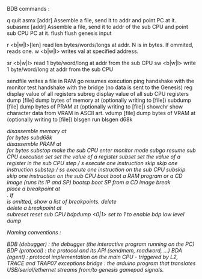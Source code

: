BDB commands :

q                        quit
asmx <file> [addr]       Assemble a file, send it to addr and point PC at it.
subasmx <file> [addr]    Assemble a file, send it to addr of the sub CPU and point sub CPU PC at it.
flush                    flush genesis input

r <b|w|l>[len] <addr>    read len bytes/words/longs at addr. N is in bytes. If ommited, reads one.
w <b|w|l> <addr> <val>   writes val at specified address.

sr <b|w|l> <addr>        read 1 byte/word/long at addr from the sub CPU
sw <b|w|l> <addr> <val>  write 1 byte/word/long at addr from the sub CPU

sendfile <addr> <file>   writes a file in RAM
go                       resumes execution
ping                     handshake with the monitor
test                     handshake with the bridge (no data is sent to the Genesis)
reg                      display value of all registers
subreg                   display value of all sub CPU registers
dump <addr> <len> [file] dump <len> bytes of memory at <addr> (optionally writing to [file])
subdump <addr> <len> [file] dump <len> bytes of PRAM at <addr> (optionally writing to [file])
showchr <index>          show character data from VRAM in ASCII art.
vdump <addr> <len> [file] dump <len> bytes of VRAM at <addr> (optionally writing to [file])
blsgen                   run blsgen
d68k <address> <len>     disassemble memory at <address> for <len> bytes
subd68k <address> <len>  disassemble PRAM at <address> for <len> bytes
substop                  make the sub CPU enter monitor mode
subgo                    resume sub CPU execution
set <register> <value>   set the value of a register
subset <register> <value> set the value of a register in the sub CPU
step / s                 execute one instruction
skip                     skip one instruction
substep / ss             execute one instruction on the sub CPU
subskip                  skip one instruction on the sub CPU
boot <file>              boot a RAM program or a CD image (runs its IP and SP)
bootsp <file>            boot SP from a CD image
break <address>          place a breakpoint at <address>. If <address> is omitted, show a list of breakpoints.
delete <address>         delete a breakpoint at <address>
subreset                 reset sub CPU
bdpdump <0|1>            set to 1 to enable bdp low level dump

Naming conventions :

BDB (debugger) : the debugger (the interactive program running on the PC)
BDP (protocol) : the protocol and its API (sendmem, readword, ...)
BDA (agent) : protocol implementation on the main CPU - triggered by L2, TRACE and TRAP07 exceptions
bridge : the arduino program that translates USB/serial/ethernet streams from/to genesis gamepad signals.

